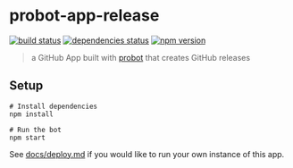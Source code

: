 # probot-app-release

[![build status][build-badge]][build-href]
[![dependencies status][deps-badge]][deps-href]
[![npm version][npm-badge]][npm-href]

> a GitHub App built with [probot](https://github.com/probot/probot) that creates GitHub releases

## Setup

```
# Install dependencies
npm install

# Run the bot
npm start
```

See [docs/deploy.md](docs/deploy.md) if you would like to run your own instance of this app.

[build-badge]: https://travis-ci.org/uber-web/probot-app-app-release.svg?branch=master
[build-href]: https://travis-ci.org/uber-web/probot-app-app-release
[deps-badge]: https://david-dm.org/uber-web/probot-app-app-release.svg
[deps-href]: https://david-dm.org/uber-web/probot-app-app-release
[npm-badge]: https://badge.fury.io/js/probot-app-app-release.svg
[npm-href]: https://www.npmjs.com/package/probot-app-app-release
